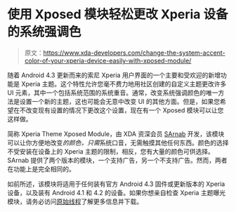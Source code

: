 # 使用 Xposed 模块轻松更改 Xperia 设备的系统强调色

> 原文：<https://www.xda-developers.com/change-the-system-accent-color-of-your-xperia-device-easily-with-xposed-module/>

随着 Android 4.3 更新而来的索尼 Xperia 用户界面的一个主要和受欢迎的新增功能是 Xperia 主题。这个特性允许您毫不费力地用社区创建的自定义主题更改许多 UI 元素，其中一个包括系统范围的系统重音。通常，改变系统强调颜色的唯一方法是设置一个新的主题，这也可能会无意中改变 UI 的其他方面。但是，如果您希望在不改变现有设置的情况下更改这个设置，现在有一个 Xposed 模块可以让您这样做。

简称 Xperia Theme Xposed Module，由 XDA 资深会员 [SArnab](http://forum.xda-developers.com/member.php?u=5014460) 开发，该模块可以让你方便地改变*的颜色，只需*系统口音，无需触摸其他任何东西。颜色的选择不受安装在设备上的 Xperia 主题的限制，相反，您有大量的颜色可供选择。SArnab 提供了两个版本的模块，一个支持广告，另一个不支持广告。然而，两者在功能上是完全相同的。

如前所述，该模块将适用于任何装有官方 Android 4.3 固件或更新版本的 Xperia 设备，以及装有 Android 4.1 和 4.2 的设备。如果你想亲自检查 Xperia 主题曝光模块，请务必访问[原始线程](http://forum.xda-developers.com/crossdevice-dev/sony/xposed-xperia-theme-xposed-module-t2803487)了解更多信息并下载。